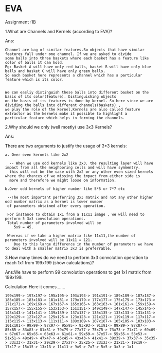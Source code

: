 # EVA
Assignment :1B

1.What are Channels and Kernels (according to EVA)?

Ans:


    Channel are bag of similar features.So objects that have similar features fall under one channel. If we are asked to divide 
    some balls into three baskets where each basket has a feature like color of balls it can hold. 
    Eg: Basket A will have only red balls, basket B will have only blue balls and basket C will have only green balls. 
    So each basket here represents a channel which has a particular feature which is its color. 


    We can easliy distinguish these balls into different basket on the basis of its color(feature). Distinguishing objects 
    on the basis of its features is done by kernel. So here since we are dividing the balls into different channels(baskets) ,
    we play the role of the kernel.Kernels are also called feature extractor as the kernels make it possible to highlight a 
    particular feature which helps in forming the channels.


2.Why should we only (well mostly) use 3x3 Kernels?

Ans:

There are two arguments to justify the usage of 3*3 kernels:
    
    a. Over even kernels like 2x2
    
      -- When we use odd kernels like 3x3, the resulting layer will have impact from all the neighboring cells and will have symmentry.
      this will not be the case with 2x2 or any other even sized kernels where the chances of we missing the impact from either side is
      more and therefore we might loose on information.
    
    b.Over odd kernels of higher number like 5*5 or 7*7 etc
     
     --The most important perferring 3x3 matrix and not any other higher odd number matrix as a kernel is lower number 
     of parameters obtained after every operation. 
     
     For instance to obtain 1x1 from a 11x11 image , we will need to perform 5 3x3 convolution operations. 
     Total number of parameters involved will be
        5x9 = 45.
     
     Whereas if we take a higher matrix like 11x11,the number of parameters involved will be 11x11 = 121. 
        Due to this large difference in the number of parameters we have to deal with a smaller matrix 3x3 is preferrable.



3.How many times do we need to perform 3x3 convolution operation to reach 1x1 from 199x199 (show calculations)?

Ans:We have to perform 99 convolution operations to get 1x1 matrix from 199x199.

  Calculation  Here it comes.......

    199x199-> 197x197-> 195x195-> 193x193-> 191x191-> 189x189-> 187x187-> 185x185-> 183x183-> 181x181-> 179x179-> 177x177-> 175x175-> 173x173->
    171x171-> 169x169-> 167x167-> 165x165-> 163x163-> 161x161-> 159x159-> 157x157-> 155x155-> 153x153-> 151x151-> 149x149-> 147x147-> 145x145->
    143x143-> 141x141-> 139x139-> 137x137-> 135x135-> 133x133-> 131x131-> 129x129-> 127x127-> 125x125-> 123x123-> 121x121-> 119x119-> 117x117-> 
    115x115-> 113x113-> 111x111-> 109x109-> 107x107-> 105x105-> 103x103-> 101x101-> 99x99-> 97x97-> 95x95-> 93x93-> 91x91-> 89x89-> 87x87-> 
    85x85-> 83x83-> 81x81-> 79x79-> 77x77-> 75x75-> 73x73-> 71x71-> 69x69-> 67x67-> 65x65-> 63x63-> 61x61-> 59x59-> 57x57-> 55x55-> 53x53-> 
    51x51-> 49x49-> 47x47-> 45x45-> 43x43-> 41x41-> 39x39-> 37x37-> 35x35-> 33x33-> 31x31-> 29x29-> 27x27-> 25x25-> 23x23-> 21x21-> 19x19->
    17x17-> 15x15-> 13x13-> 11x11-> 9x9-> 7x7-> 5x5-> 3x3-> 1x1
